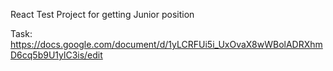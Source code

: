 React Test Project for getting Junior position

Task: https://docs.google.com/document/d/1yLCRFUi5i_UxOvaX8wWBolADRXhmD6cq5b9U1ylC3is/edit 
